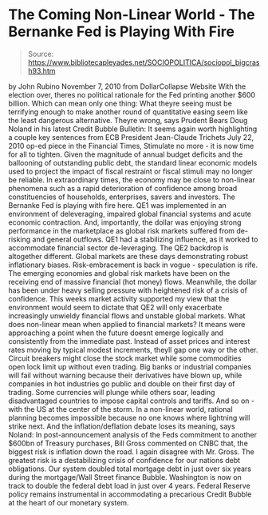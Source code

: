# The Coming Non-Linear World - The Bernanke Fed is Playing With Fire

> Source: https://www.bibliotecapleyades.net/SOCIOPOLITICA/sociopol_bigcrash93.htm

by John Rubino
November 7, 2010
from
DollarCollapse Website
With the election over, theres no political
rationale for
the Fed printing another $600 billion.
Which can mean only one thing: What theyre
seeing must be terrifying enough to make another round of quantitative
easing seem like the least dangerous alternative.
Theyre wrong, says Prudent Bears Doug Noland in his latest
Credit Bubble Bulletin:
It seems again worth highlighting a couple
key sentences from ECB President Jean-Claude Trichets July 22, 2010
op-ed piece in the Financial Times,
Stimulate no more - it is now time for
all to tighten.
Given the magnitude of annual budget
deficits and the ballooning of outstanding public debt, the standard
linear economic models used to project the impact of fiscal
restraint or fiscal stimuli may no longer be reliable. In
extraordinary times, the economy may be close to non-linear
phenomena such as a rapid deterioration of confidence among broad
constituencies of households, enterprises, savers and investors.
The
Bernanke Fed is playing with fire here.
QE1 was implemented in an environment of
deleveraging, impaired global financial systems and acute economic
contraction. And, importantly, the dollar was enjoying strong performance in
the marketplace as global risk markets suffered from de-risking and general
outflows. QE1 had a stabilizing influence, as it worked to accommodate
financial sector de-leveraging.
The QE2 backdrop is altogether different.
Global markets are these days demonstrating
robust inflationary biases. Risk-embracement is back in vogue - speculation
is rife. The emerging economies and global risk markets have been on the
receiving end of massive financial (hot money) flows. Meanwhile, the
dollar has been under heavy selling pressure with heightened risk of a
crisis of confidence.
This weeks market activity supported my view
that the environment would seem to dictate that QE2 will only exacerbate
increasingly unwieldy financial flows and unstable global markets.
What does non-linear
mean when applied to financial markets?
It means were approaching a point when the
future doesnt emerge logically and consistently from the immediate
past. Instead of asset prices and interest rates moving by typical modest
increments, theyll gap one way or the other. Circuit breakers might close
the stock market while some commodities open lock limit up without even
trading.
Big banks or industrial companies will fail
without warning because their derivatives have blown up, while companies in
hot industries go public and double on their first day of trading. Some
currencies will plunge while others soar, leading disadvantaged countries to
impose capital controls and tariffs. And so on - with the US at the center
of the storm.
In a non-linear world, rational planning becomes impossible because no one
knows where lightning will strike next.
And the inflation/deflation debate loses its
meaning, says Noland:
In post-announcement analysis of the Feds
commitment to another $600bn of Treasury purchases, Bill Gross commented
on CNBC that,
the biggest risk is inflation down the
road.
I again disagree with Mr. Gross.
The greatest risk is a destabilizing crisis
of confidence for our nations debt obligations. Our system doubled
total mortgage debt in just over six years during the mortgage/Wall
Street finance Bubble. Washington is now on track to double the federal
debt load in just over 4 years.
Federal Reserve policy remains instrumental
in accommodating a precarious Credit Bubble at the heart of our monetary
system.
